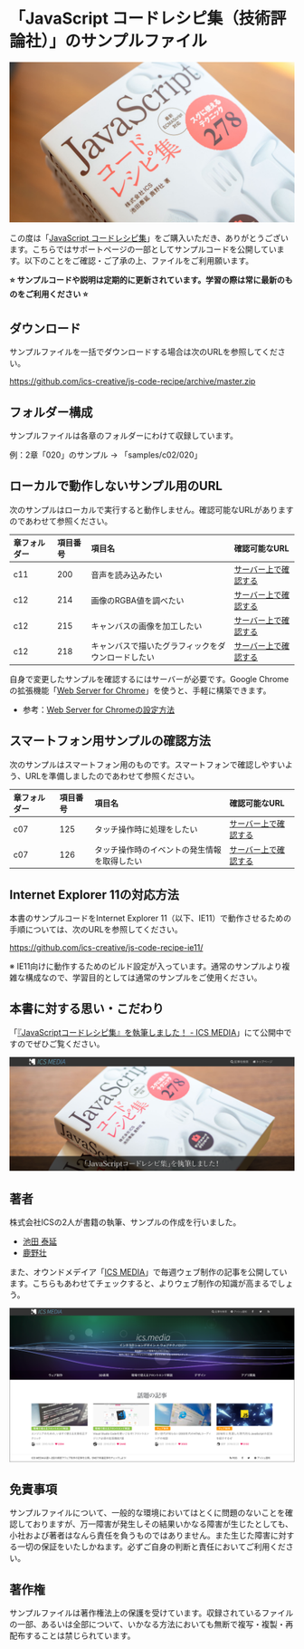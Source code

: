 # 「JavaScript コードレシピ集（技術評論社）」のサンプルファイル

![](images/jscoderecipe-supoort.jpg)

この度は「[JavaScript コードレシピ集](https://gihyo.jp/book/2019/978-4-297-10368-2/support)」をご購入いただき、ありがとうございます。こちらではサポートページの一部としてサンプルコードを公開しています。以下のことをご確認・ご了承の上、ファイルをご利用願います。

**⭐ サンプルコードや説明は定期的に更新されています。学習の際は常に最新のものをご利用ください ⭐**

## ダウンロード
サンプルファイルを一括でダウンロードする場合は次のURLを参照してください。

https://github.com/ics-creative/js-code-recipe/archive/master.zip

## フォルダー構成
サンプルファイルは各章のフォルダーにわけて収録しています。

例：2章「020」のサンプル → 「samples/c02/020」

## ローカルで動作しないサンプル用のURL

次のサンプルはローカルで実行すると動作しません。確認可能なURLがありますのであわせて参照ください。

| 章フォルダー | 項目番号 | 項目名                                      | 確認可能なURL                                                                                   |
|:-----------|:--------|:-------------------------------------------|:----------------------------------------------------------------------------------------------|
| c11        | 200     | 音声を読み込みたい                            | [サーバー上で確認する](https://ics-creative.github.io/js-code-recipe/samples/c11/200/index.html) |
| c12        | 214     | 画像のRGBA値を調べたい                        | [サーバー上で確認する](https://ics-creative.github.io/js-code-recipe/samples/c12/214/index.html) |
| c12        | 215     | キャンバスの画像を加工したい                    | [サーバー上で確認する](https://ics-creative.github.io/js-code-recipe/samples/c12/215/index.html) |
| c12        | 218     | キャンバスで描いたグラフィックをダウンロードしたい | [サーバー上で確認する](https://ics-creative.github.io/js-code-recipe/samples/c12/218/index.html) |

自身で変更したサンプルを確認するにはサーバーが必要です。Google Chromeの拡張機能「[Web Server for Chrome](https://chrome.google.com/webstore/detail/web-server-for-chrome/ofhbbkphhbklhfoeikjpcbhemlocgigb)」を使うと、手軽に構築できます。

- 参考：[Web Server for Chromeの設定方法](https://twitter.com/tonkotsuboy_com/status/868397954532495360)

## スマートフォン用サンプルの確認方法

次のサンプルはスマートフォン用のものです。スマートフォンで確認しやすいよう、URLを準備しましたのであわせて参照ください。

| 章フォルダー | 項目番号 | 項目名                                   | 確認可能なURL                                                                                   |
|:-----------|:--------|:--------------------------------------|:----------------------------------------------------------------------------------------------|
| c07        | 125     | タッチ操作時に処理をしたい                | [サーバー上で確認する](https://ics-creative.github.io/js-code-recipe/samples/c07/125/index.html) |
| c07        | 126     | タッチ操作時のイベントの発生情報を取得したい | [サーバー上で確認する](https://ics-creative.github.io/js-code-recipe/samples/c07/126/index.html) |


## Internet Explorer 11の対応方法
本書のサンプルコードをInternet Explorer 11（以下、IE11）で動作させるための手順については、次のURLを参照してください。

https://github.com/ics-creative/js-code-recipe-ie11/

※ IE11向けに動作するためのビルド設定が入っています。通常のサンプルより複雑な構成なので、学習目的としては通常のサンプルをご使用ください。

## 本書に対する思い・こだわり

「[『JavaScriptコードレシピ集』を執筆しました！ - ICS MEDIA](https://ics.media/entry/19765)」にて公開中ですのでぜひご覧ください。

[![](images/ics-media-book.png)](https://ics.media/entry/19765)

## 著者

株式会社ICSの2人が書籍の執筆、サンプルの作成を行いました。

- [池田 泰延](https://twitter.com/clockmaker)
- [鹿野壮](https://twitter.com/tonkotsuboy_com)

また、オウンドメデイア「[ICS MEDIA](https://ics.media/)」で毎週ウェブ制作の記事を公開しています。こちらもあわせてチェックすると、よりウェブ制作の知識が高まるでしょう。

[![](images/ics-media.png)](https://ics.media/)

## 免責事項
サンプルファイルについて、一般的な環境においてはとくに問題のないことを確認しておりますが、万一障害が発生しその結果いかなる障害が生じたとしても、小社および著者はなんら責任を負うものではありません。また生じた障害に対する一切の保証をいたしかねます。必ずご自身の判断と責任においてご利用ください。

## 著作権
サンプルファイルは著作権法上の保護を受けています。収録されているファイルの一部、あるいは全部について、いかなる方法においても無断で複写・複製・再配布することは禁じられています。


